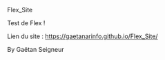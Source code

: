 Flex_Site

Test de Flex !

Lien du site : https://gaetanarinfo.github.io/Flex_Site/

By Gaëtan Seigneur
